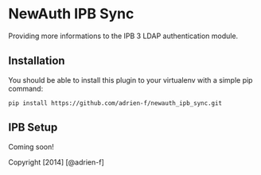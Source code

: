NewAuth IPB Sync
================

Providing more informations to the IPB 3 LDAP authentication module.

Installation
------------

You should be able to install this plugin to your virtualenv with a simple pip command:

    pip install https://github.com/adrien-f/newauth_ipb_sync.git


IPB Setup
---------

Coming soon!

Copyright [2014] [@adrien-f]
